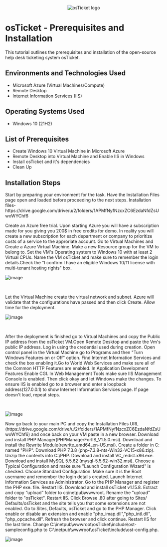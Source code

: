 <p align="center">
<img src="https://i.imgur.com/Clzj7Xs.png" alt="osTicket logo"/>
</p>

<h1>osTicket - Prerequisites and Installation</h1>
This tutorial outlines the prerequisites and installation of the open-source help desk ticketing system osTicket.<br />

<h2>Environments and Technologies Used</h2>

- Microsoft Azure (Virtual Machines/Compute)
- Remote Desktop
- Internet Information Services (IIS)

<h2>Operating Systems Used </h2>

- Windows 10</b> (21H2)

<h2>List of Prerequisites</h2>

- Create Windows 10 Virtual Machine in Microsoft Azure
- Remote Desktop into Virtual Machine and Enable IIS in Windows
- Install osTicket and it's dependencies
- Clean Up


<h2>Installation Steps</h2>
<p> Start by preparing your environment for the task. Have the Installation Files page open and loaded before proceeding to the next steps.
Installation files-
https://drive.google.com/drive/u/2/folders/1APMfNyfNzcxZC6EzdaNfdZsUwxWYChf6
</p>

<p>
Create an Azure free trial. Upon starting Azure you will have a subscription made for you giving you 200$ in free credits for demo. In reality you will create a new subscription for each department or company to prioritize costs of a service to the approriate account. Go to Virtual Machines and Create a 
Azure Virtual Machine. Make a new Resource group for the VM to belong to. Set the VM's Operating system to Windows 10 with at least 2 Virtual CPUs. Name the VM osTicket and make sure to remember the login details.Check the "I confirm I have an eligible Windows 10/11 license with multi-tenant hosting rights" box.
</p>

<p>

![image](https://github.com/Marcus-Pearce/osticket-prereqs/assets/140969692/4df16852-94c0-4ed1-95b6-5a304eba7bc4)
</p>

<br />

<p>Let the Virtual Machine create the virtual network and subnet. Azure will validate that the configurations have passed and then click Create.
Allow time for the deployment.

</p>
<p>
  
  ![image](https://github.com/Marcus-Pearce/osticket-prereqs/assets/140969692/d6769fe1-b85c-4011-9a80-fbfef7c8c811)

</p>
<br />
<p>

After the deployment is finished go to Virtual Machines and copy the Public IP address from the osTicket VM.Open Remote Desktop and paste the Vm's public IP address. Log in using the credential used during creation. Open control panel in the Virtual Machine go to Programs and then "Turn Windows Features on or Off" option. Find Internet Information Services and check the box enabling it.Go to World Web Services and make sure all of the Common HTTP Features are enabled. In Application Development Features Enable CGI. In Web Management Tools make sure IIS Management Console is enabled. Then click okay and let Windows make the changes. To ensure IIS is enabled go to a browser and enter a loopback address(127.0.0.1) to show Internet Information Services page. If page doesn't load, repeat steps.
</p>
<br />

![image](https://github.com/Marcus-Pearce/osticket-prereqs/assets/140969692/b7d08b20-520c-4a89-96c3-4dbb6d3395f2)
<p> Now go back to your main PC and copy the Installation Files URL (https://drive.google.com/drive/u/2/folders/1APMfNyfNzcxZC6EzdaNfdZsUwxWYChf6)  and once back on your VM paste in a new browser. Download and install PHP Manager(PHPManagerForIIS_V1.5.0.msi). Download and install the Rewrite Module(rewrite_amd64_en-US.msi). Create a folder in C: named "PHP". Download  PHP 7.3.8 (php-7.3.8-nts-Win32-VC15-x86.zip). Unzip the contents into C:\PHP. Download and install  VC_redist.x86.exe. Download and install  MySQL 5.5.62 (mysql-5.5.62-win32.msi). Choose a Typical Configuration and make sure "Launch Configuration Wizard" is checked. Choose Standard Configuration. Make sure it is the Root username and remember the login details created. Launch Internet Information Services as Administrator. Go to the PHP Manager and register the PHP exe. file. Restart IIS. Download and install osTicket v1.15.8. Extract and copy “upload” folder to c:\inetpub\wwwroot. Rename the "upload" folder to "osTicket". Restart IIS. Click Browse .80 after going to Sites/ Defaults/osTicket and the site tells you that some extensions are not enabled. Go to Sites, Defaults, osTicket and go to the PHP Manager. Click enable or disable an extension and enable "php_imap.dll","php_intl.dll", "php_opcache.dll". Refresh the browser and click continue. Restart IIS for the last time.
Change C:\inetpub\wwwroot\osTicket\include\ost-sampleconfig.php to C:\inetpub\wwwroot\osTicket\include\ost-config.php.



 </p>

![image](https://github.com/Mrpearce92/osticket-prereqs/assets/140969692/bedbf321-ee38-45de-91e1-b4bea0408eaa)

